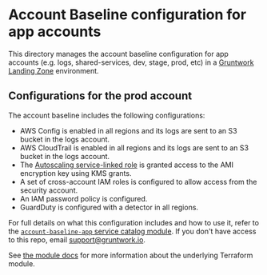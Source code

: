 # Account Baseline configuration for app accounts

This directory manages the account baseline configuration for app accounts (e.g. logs, shared-services, dev, stage, prod, etc) in a [Gruntwork Landing Zone](https://gruntwork.io/guides/foundations/how-to-configure-production-grade-aws-account-structure/) environment.


## Configurations for the prod account
The account baseline includes the following configurations:

- AWS Config is enabled in all regions and its logs are sent to an S3 bucket in the logs account.
- AWS CloudTrail is enabled in all regions and its logs are sent to an S3 bucket in the logs account.
- The [Autoscaling service-linked role](https://docs.aws.amazon.com/autoscaling/ec2/userguide/autoscaling-service-linked-role.html) is granted access to the AMI encryption key using KMS grants.
- A set of cross-account IAM roles is configured to allow access from the security account.
- An IAM password policy is configured.
- GuardDuty is configured with a detector in all regions.



For full details on what this configuration includes and how to use it, refer to the [`account-baseline-app` service catalog module](https://github.com/gruntwork-io/terraform-aws-service-catalog/blob/master/modules/landingzone/account-baseline-app/README.adoc). If you don't have access to this repo, email
[support@gruntwork.io](mailto:support@gruntwork.io).

See [the module docs](https://github.com/gruntwork-io/terraform-aws-service-catalog/tree/v0.58.0/modules/landingzone/account-baseline-app) for more
information about the underlying Terraform module.
